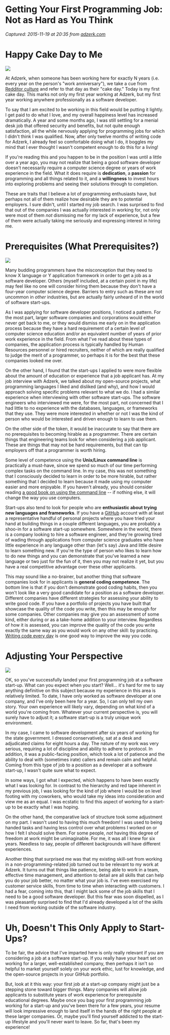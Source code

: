 # Getting Your First Programming Job: Not as Hard as You Think

_Captured: 2015-11-19 at 20:35 from [adzerk.com](http://adzerk.com/blog/2015/11/getting-your-first-programming-job-not-as-hard-as-you-think/)_

# Happy Cake Day to Me

![](http://adzerk.com/assets/images/blog/cake-day-cat.jpg)

At Adzerk, when someone has been working here for exactly N years (i.e. every year on the person's "work anniversary"), we take a cue from [Redditor culture](http://reddit.com) and refer to that day as their "cake day." Today is my first cake day. This marks not only my first year working at Adzerk, but my first year working anywhere professionally as a software developer.

To say that I am excited to be working in this field would be putting it lightly. I get paid to do what I love, and my overall happiness level has increased dramatically. A year and some months ago, I was still settling for a menial desk job that offered security and benefits, but not quite enough satisfaction, all the while nervously applying for programming jobs for which I didn't think I was qualified. Now, after only twelve months of writing code for Adzerk, I already feel so comfortable doing what I do, it boggles my mind that I ever thought I wasn't competent enough to do this for a living!

If you're reading this and you happen to be in the position I was until a little over a year ago, you may not realize that being a good software developer doesn't necessarily require a computer science degree or years of work experience in the field. What it does require is **dedication**, a **passion** for programming and all things related to it, and a **willingness** to invest hours into exploring problems and seeing their solutions through to completion.

These are traits that I believe a lot of programming enthusiasts have, but perhaps not all of them realize how desirable they are to potential employers. I sure didn't, until I started my job search. I was surprised to find that out of the companies I was actually interested in working for, not only were most of them _not_ dismissing me for my lack of experience, but a few of them were actually taking me seriously and expressing interest in hiring me.

# Prerequisites (What Prerequisites?)

![](http://adzerk.com/assets/images/blog/prerequisites.png)

Many budding programmers have the misconception that they need to know X language or Y application framework in order to get a job as a software developer. Others (myself included, at a certain point in my life) may feel like no one will consider hiring them because they don't have a four-year computer science degree. Barriers to entry such as these are not uncommon in _other_ industries, but are actually fairly unheard of in the world of software start-ups.

As I was applying for software developer positions, I noticed a pattern. For the most part, larger software companies and corporations would either never get back to me, or they would dismiss me early on in the application process because they have a hard requirement of a certain level of computer science education and/or an equivalent number of years of prior work experience in the field. From what I've read about these types of companies, the application process is typically handled by Human Resources personnel or hired recruiters, neither of which are really qualified to judge the merit of a programmer, so perhaps it is for the best that these companies looked me over.

On the other hand, I found that the start-ups I applied to were more flexible about the amount of education or experience that a job applicant has. At my job interview with Adzerk, we talked about my open-source projects, what programming languages I liked and disliked (and why), and how I would approach solving specific problems relevant to what we do. I had a similar experience when interviewing with other software start-ups. The software engineers who interviewed me were, for the most part, not concerned that I had little to no experience with the databases, languages, or frameworks that they use. They were more interested in whether or not I was the kind of person who would be interested and driven enough to learn to use them.

On the other side of the token, it would be inaccurate to say that there are no prerequisites to becoming hirable as a programmer. There are certain things that engineering teams look for when considering a job applicant. These are things that may not be hard requirements, but that can tip employers off that a programmer is worth hiring.

Some level of competence using the **Unix/Linux command line** is practically a must-have, since we spend so much of our time performing complex tasks on the command line. In my case, this was not something that I consciously decided to learn in order to be more hirable, but rather something that I decided to learn because it made using my computer easier and more enjoyable. If you haven't already, you should consider reading [a good book on using the command line](http://linuxcommand.org/tlcl.php) \-- if nothing else, it will change the way you use computers.

Start-ups also tend to look for people who are **enthusiastic about trying new languages and frameworks**. If you have a [GitHub](http://github.com) account with at least a representative handful of personal projects where you have tried your hand at building things in a couple different languages, you are probably a shoo-in for a software start-up somewhere. Somewhere in the world, there is a company looking to hire a software engineer, and they're growing tired of wading through applications from computer science graduates who have little experience in any language other than (let's say) Java and little desire to learn something new. If you're the type of person who likes to learn how to do new things and you can demonstrate that you've learned a new language or two just for the fun of it, then you may not realize it yet, but you have a real competitive advantage over these other applicants.

This may sound like a no-brainer, but another thing that software companies look for in applicants is **general coding competence**. The bottom line is that if you don't demonstrate good coding habits, then you won't look like a very good candidate for a position as a software developer. Different companies have different strategies for assessing your ability to write good code. If you have a portfolio of projects you have built that showcase the quality of the code you write, then this may be enough for some companies. Other companies may give you an assessment of some kind, either during or as a take-home addition to your interview. Regardless of how it is assessed, you can improve the quality of the code you write exactly the same way as you would work on any other skill: by practicing. [Writing code every day](http://adzerk.com/blog/2015/02/github-streaking-for-fun-and-profit) is one good way to improve the way you code.

# Adjusting Your Perspective

![](http://adzerk.com/assets/images/blog/perspective.jpg)

OK, so you've successfully landed your first programming job at a software start-up. What can you expect when you start? Well... it's hard for me to say anything definitive on this subject because my experience in this area is relatively limited. To date, I have only worked as software developer at one company, and I've only been here for a year. So, I can only tell my own story. Your own experience will likely vary, depending on what kind of a world you're coming from. Whatever your current perspective is, you will surely have to adjust it; a software start-up is a truly unique work environment.

In my case, I came to software development after six years of working for the state government. I dressed conservatively, sat at a desk and adjudicated claims for eight hours a day. The nature of my work was very serious, requiring a lot of discipline and ability to adhere to protocol. In addition, it was a public-facing position, which took a lot of patience and the ability to deal with (sometimes irate) callers and remain calm and helpful. Coming from this type of job to a position as a developer at a software start-up, I wasn't quite sure what to expect.

In some ways, I got what I expected, which happens to have been exactly what I was looking for. In contrast to the hierarchy and red tape inherent in my previous job, I was looking for the kind of job where I would be on level footing with my coworkers, who would take my ideas into consideration and view me as an equal. I was ecstatic to find this aspect of working for a start-up to be exactly what I was hoping.

On the other hand, the comparative lack of structure took some adjustment on my part. I wasn't used to having this much freedom! I was used to being handed tasks and having less control over what problems I worked on or how I felt I should solve them. For some people, _not_ having this degree of freedom at work might be unimaginable. For me, it was all I knew for six years. Needless to say, people of different backgrounds will have different experiences.

Another thing that surprised me was that my existing skill-set from working in a non-programming-related job turned out to be relevant to my work at Adzerk. It turns out that things like patience, being able to work in a team, effective time management, and attention to detail are all skills that can help you do your job better, no matter what your job is. I've even exercised my customer service skills, from time to time when interacting with customers. I had a fear, coming into this, that I might lack some of the job skills that I need to be a good software developer. But this fear was soon dispelled, as I was pleasantly surprised to find that I'd already developed a lot of the skills I need from working outside of the software industry.

# Uh, Doesn't This Only Apply to Start-Ups?

To be fair, the advice that I've imparted here is only really relevant if you are considering a job at a software start-up. If you really have your heart set on working for a larger, well-established company, then perhaps it isn't so helpful to market yourself solely on your work ethic, lust for knowledge, and the open-source projects in your GitHub portfolio.

But, look at it this way: your first job at a start-up company might just be a stepping stone toward bigger things. Many companies will allow job applicants to substitute years of work experience for prerequisite educational degrees. Maybe once you bag your first programming job working for a start-up and you've been there for a few years, your resume will look impressive enough to land itself in the hands of the right people at these larger companies. Or, maybe you'll find yourself addicted to the start-up lifestyle and you'll never want to leave. So far, that's been my experience!
